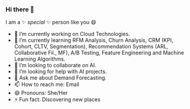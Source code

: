 ### Hi there 👋

I am a ✨ _special_ ✨ person like you 😄


- 🔭 I’m currently working on Cloud Technologies.
- 🌱 I’m currently learning RFM Analysis, Churn Analysis, CRM (KPI, Cohort, CLTV, Segmentation), Recommendation Systems (ARL, Collaborative Fil., MF), A/B Testing, Feature Engineering and Machine Learning Algorithms.
- 👯 I’m looking to collaborate on AI.
- 🤔 I’m looking for help with AI projects.
- 💬 Ask me about Demand Forecasting.
- 📫 How to reach me: Email
- 😄 Pronouns: She/Her
- ⚡ Fun fact: Discovering new places

